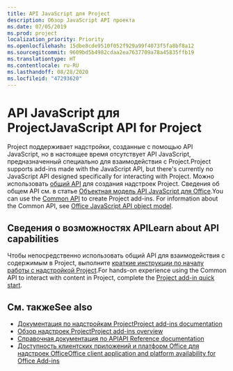 ```yaml
---
title: API JavaScript для Project
description: Обзор JavaScript API проекта
ms.date: 07/05/2019
ms.prod: project
localization_priority: Priority
ms.openlocfilehash: 15dbe8cde9510f052f929a99f4073f5fa8bf8a12
ms.sourcegitcommit: 9609bd5b4982cdaa2ea7637709a78a45835ffb19
ms.translationtype: HT
ms.contentlocale: ru-RU
ms.lasthandoff: 08/28/2020
ms.locfileid: "47293620"
---
```

# <a name="javascript-api-for-project"></a><span data-ttu-id="6a833-103">API JavaScript для Project</span><span class="sxs-lookup"><span data-stu-id="6a833-103">JavaScript API for Project</span></span>

<span data-ttu-id="6a833-104">Project поддерживает надстройки, созданные с помощью API JavaScript, но в настоящее время отсутствует API JavaScript, предназначенный специально для взаимодействия с Project.</span><span class="sxs-lookup"><span data-stu-id="6a833-104">Project supports add-ins made with the JavaScript API, but there's currently no JavaScript API designed specifically for interacting with Project.</span></span> <span data-ttu-id="6a833-105">Можно использовать [общий API](/javascript/api/office) для создания надстроек Project. Сведения об общем API см. в статье [Объектная модель API JavaScript для Office](../../develop/office-javascript-api-object-model.md).</span><span class="sxs-lookup"><span data-stu-id="6a833-105">You can use the [Common API](/javascript/api/office) to create Project add-ins. For information about the Common API, see [Office JavaScript API object model](../../develop/office-javascript-api-object-model.md).</span></span> 

## <a name="learn-about-api-capabilities"></a><span data-ttu-id="6a833-106">Сведения о возможностях API</span><span class="sxs-lookup"><span data-stu-id="6a833-106">Learn about API capabilities</span></span>

<span data-ttu-id="6a833-107">Чтобы непосредственно использовать общий API для взаимодействия с содержимым в Project, выполните [краткие инструкции по началу работы с надстройкой Project](../../quickstarts/project-quickstart.md).</span><span class="sxs-lookup"><span data-stu-id="6a833-107">For hands-on experience using the Common API to interact with content in Project, complete the [Project add-in quick start](../../quickstarts/project-quickstart.md).</span></span> 

## <a name="see-also"></a><span data-ttu-id="6a833-108">См. также</span><span class="sxs-lookup"><span data-stu-id="6a833-108">See also</span></span>

- [<span data-ttu-id="6a833-109">Документация по надстройкам Project</span><span class="sxs-lookup"><span data-stu-id="6a833-109">Project add-ins documentation</span></span>](../../project/index.yml)
- [<span data-ttu-id="6a833-110">Обзор надстроек Project</span><span class="sxs-lookup"><span data-stu-id="6a833-110">Project add-ins overview</span></span>](../../project/project-add-ins.md)
- [<span data-ttu-id="6a833-111">Справочная документация по API</span><span class="sxs-lookup"><span data-stu-id="6a833-111">API Reference documentation</span></span>](../javascript-api-for-office.md)
- [<span data-ttu-id="6a833-112">Доступность клиентских приложений и платформ Office для надстроек Office</span><span class="sxs-lookup"><span data-stu-id="6a833-112">Office client application and platform availability for Office Add-ins</span></span>](../../overview/office-add-in-availability.md)